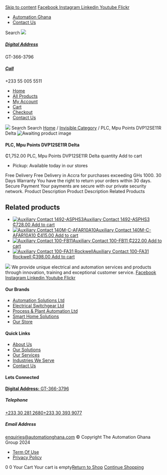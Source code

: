 [Skip to content](https://store.automationghana.com/product/plc-mpu-points-dvp12se11r-delta-2/#content)
[ Facebook ](https://www.facebook.com/automationgh/) [ Instagram ](https://www.instagram.com/automationgh/) [ Linkedin ](https://www.linkedin.com/company/the-automation-ghana-limited/) [ Youtube ](https://www.youtube.com/channel/UCurrRDUSm5oIW39VXjn1u0w) [ Flickr ](https://www.flickr.com/photos/181794037@N07/)
  * [ Automation Ghana ](https://automationghana.com)
  * [ Contact Us ](https://store.automationghana.com/contact/)


Search
[ ![](https://store.automationghana.com/wp-content/uploads/2024/04/Website-TAGG-Logo-BLUE.png) ](https://store.automationghana.com/)
[ ](https://maps.app.goo.gl/m4xeaagWCNbLk4jM6)
#####  [ Digital Address ](https://maps.app.goo.gl/m4xeaagWCNbLk4jM6)
GT-366-3796 
[ ](tel:+233550055511)
#####  [ Call ](tel:+233550055511)
+233 55 005 5511 
  * [Home](https://store.automationghana.com/)
  * [All Products](https://store.automationghana.com/shop/)
  * [My Account](https://store.automationghana.com/my-account/)
  * [Cart](https://store.automationghana.com/cart/)
  * [Checkout](https://store.automationghana.com/checkout/)
  * [Contact Us](https://store.automationghana.com/contact/)


[![](https://store.automationghana.com/wp-content/uploads/2024/04/AutomationGhana_logo_white.png)](https://store.automationghana.com)
Search
Search
[Home](https://store.automationghana.com) / [Invisible Category](https://store.automationghana.com/product-category/invisible-category/) / PLC, Mpu Points DVP12SE11R Delta
![Awaiting product image](https://store.automationghana.com/wp-content/uploads/woocommerce-placeholder-600x600.png)
####  PLC, Mpu Points DVP12SE11R Delta 
₵1,752.00
PLC, Mpu Points DVP12SE11R Delta quantity
Add to cart
  * Pickup: Available today in our stores


Free Delivery 
Free Delivery in Accra for purchases exceeding GHs 1000. 
30 Days Warranty 
You have the right to return your orders within 30 days. 
Secure Payment 
Your payments are secure with our private security network. 
Product Description
Product Description
Related Products 
## Related products
  * [![Auxiliary Contact 1492-ASPHS3](https://store.automationghana.com/wp-content/uploads/2020/12/1492-ASPHS3-300x300.jpg)Auxiliary Contact 1492-ASPHS3 ₵728.00 ](https://store.automationghana.com/product/auxiliary-contact-1492-asphs3/)
[Add to cart](https://store.automationghana.com/product/plc-mpu-points-dvp12se11r-delta-2/?add-to-cart=2969)
  * [![Auxiliary Contact 140M-C-AFAR10A10](https://store.automationghana.com/wp-content/uploads/2020/12/140M-C-AFAR10A10-300x298.jpg)Auxiliary Contact 140M-C-AFAR10A10 ₵415.00 ](https://store.automationghana.com/product/auxiliary-contact-140m-c-afar10a10/)
[Add to cart](https://store.automationghana.com/product/plc-mpu-points-dvp12se11r-delta-2/?add-to-cart=2965)
  * [![Auxiliary Contact 100-FB11](https://store.automationghana.com/wp-content/uploads/2020/11/100-FB11.jpg)Auxiliary Contact 100-FB11 ₵222.00 ](https://store.automationghana.com/product/auxiliary-contact-100-fb11-rockwell/)
[Add to cart](https://store.automationghana.com/product/plc-mpu-points-dvp12se11r-delta-2/?add-to-cart=2941)
  * [![Auxiliary Contact 100-FA31 Rockwell](https://store.automationghana.com/wp-content/uploads/2020/11/Auxilliary-Contact-Block-100-FA31.jpg)Auxiliary Contact 100-FA31 Rockwell ₵398.00 ](https://store.automationghana.com/product/auxiliary-contact-100-fa31-rockwell/)
[Add to cart](https://store.automationghana.com/product/plc-mpu-points-dvp12se11r-delta-2/?add-to-cart=2937)


![](https://store.automationghana.com/wp-content/uploads/2024/04/AutomationGhana_logo_white.png)
We provide unique electrical and automation services and products through innovation, training and exceptional customer service.
[ Facebook ](https://www.facebook.com/automationgh/) [ Instagram ](https://www.instagram.com/automationgh/) [ Linkedin ](https://www.linkedin.com/company/the-automation-ghana-limited/) [ Youtube ](https://www.youtube.com/channel/UCurrRDUSm5oIW39VXjn1u0w) [ Flickr ](https://www.flickr.com/photos/181794037@N07/)
#### Our Brands
  * [ Automation Solutions Ltd ](https://store.automationghana.com/product/plc-mpu-points-dvp12se11r-delta-2/)
  * [ Electrical Switchgear Ltd ](https://store.automationghana.com/product/plc-mpu-points-dvp12se11r-delta-2/)
  * [ Process & Plant Automation Ltd ](https://store.automationghana.com/product/plc-mpu-points-dvp12se11r-delta-2/)
  * [ Smart Home Solutions ](https://store.automationghana.com/product/plc-mpu-points-dvp12se11r-delta-2/)
  * [ Our Store ](https://store.automationghana.com/product/plc-mpu-points-dvp12se11r-delta-2/)


#### Quick Links
  * [ About Us ](https://store.automationghana.com/product/plc-mpu-points-dvp12se11r-delta-2/)
  * [ Our Solutions ](https://store.automationghana.com/product/plc-mpu-points-dvp12se11r-delta-2/)
  * [ Our Services ](https://store.automationghana.com/product/plc-mpu-points-dvp12se11r-delta-2/)
  * [ Industries We Serve ](https://store.automationghana.com/product/plc-mpu-points-dvp12se11r-delta-2/)
  * [ Contact Us ](https://store.automationghana.com/product/plc-mpu-points-dvp12se11r-delta-2/)


#### Lets Connected
[**Digital Address:** GT-366-3796](https://maps.app.goo.gl/m4xeaagWCNbLk4jM6)
#####  Telephone 
[ +233 30 281 2680](tel:+233302812680)[+233 30 393 9077](https://store.automationghana.com/product/plc-mpu-points-dvp12se11r-delta-2/+233303939077)
#####  Email Address 
enquiries@automationghana.com 
© Copyright The Automation Ghana Group 2024
  * [ Term Of Use ](https://store.automationghana.com/product/plc-mpu-points-dvp12se11r-delta-2/)
  * [ Privacy Policy ](https://store.automationghana.com/product/plc-mpu-points-dvp12se11r-delta-2/)


0
0
Your Cart
Your cart is empty[Return to Shop](https://store.automationghana.com/shop/)
[Continue Shopping](https://store.automationghana.com/product/plc-mpu-points-dvp12se11r-delta-2/)
